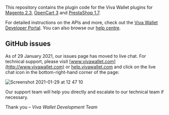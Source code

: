 This repository contains the plugin code for the Viva Wallet plugins for [Magento 2.3](https://github.com/VivaPayments/API/tree/master/Plugins/magento), [OpenCart 3](https://github.com/VivaPayments/API/tree/master/Plugins/opencart) and [PrestaShop 1.7](https://github.com/VivaPayments/API/tree/master/Plugins/prestashop).

For detailed instructions on the APIs and more, check out the [Viva Wallet Developer Portal](https://developer.vivawallet.com). You can also browse our [help centre](https://help.vivawallet.com/hc/en-us).

## GitHub issues

As of 29 January 2021, our issues page has moved to live chat. For technical support, please visit [www.vivawallet.com](http://www.vivawallet.com) or [help.vivawallet.com](https://help.vivawallet.com/hc) and click on the live chat icon in the bottom-right-hand corner of the page:

![Screenshot 2021-01-29 at 12 47 10](https://user-images.githubusercontent.com/44943019/106276885-2134e900-6230-11eb-8c1a-ade0e95a3fc2.png)

Our support team will help you directly and escalate to our technical team if necessary. 

Thank you – _Viva Wallet Development Team_
